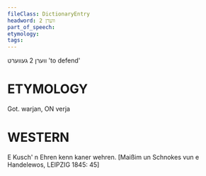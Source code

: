 ```yaml
---
fileClass: DictionaryEntry
headword: ווערן 2
part_of_speech: 
etymology: 
tags: 
---
```

ווערן 2
געווערט
'to defend'

ETYMOLOGY
===========
Got. warjan, ON verja

WESTERN
========

E Kusch' n Ehren kenn kaner wehren. 
[Maißim un Schnokes vun e Handelewos, LEIPZIG 1845: 45]